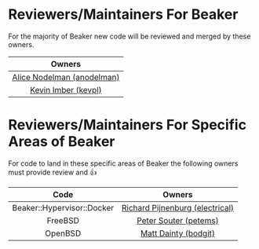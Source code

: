 # Reviewers/Maintainers For Beaker
For the majority of Beaker new code will be reviewed and merged by these owners.

|Owners|
|:------:|
|[Alice Nodelman (anodelman)](https://github.com/anodelman)|
|[Kevin Imber (kevpl)](https://github.com/kevpl)|

# Reviewers/Maintainers For Specific Areas of Beaker
For code to land in these specific areas of Beaker the following owners must provide review and :+1:

 Code | Owners
:-------:|:----------:
Beaker::Hypervisor::Docker | [Richard Pijnenburg (electrical)](https://github.com/electrical)
FreeBSD | [Peter Souter (petems)](https://github.com/petems)
OpenBSD | [Matt Dainty (bodgit)](https://github.com/bodgit)
